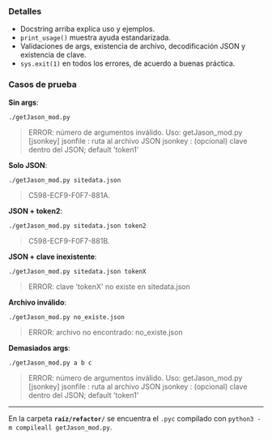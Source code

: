 ### Detalles
- Docstring arriba explica uso y ejemplos.
- ```print_usage()``` muestra ayuda estandarizada.
- Validaciones de args, existencia de archivo, decodificación JSON y existencia de clave.
- ```sys.exit(1)``` en todos los errores, de acuerdo a buenas práctica.

### Casos de prueba
**Sin args**:
```
./getJason_mod.py
```
> ERROR: número de argumentos inválido.
  Uso: getJason_mod.py <jsonfile> [jsonkey]
    jsonfile : ruta al archivo JSON
    jsonkey  : (opcional) clave dentro del JSON; default 'token1'

**Solo JSON**:
```
./getJason_mod.py sitedata.json
```
> C598-ECF9-F0F7-881A.

**JSON + token2**:
```
./getJason_mod.py sitedata.json token2
```
> C598-ECF9-F0F7-881B.

**JSON + clave inexistente**:
```
./getJason_mod.py sitedata.json tokenX
```
> ERROR: clave 'tokenX' no existe en sitedata.json

**Archivo inválido**:
```
./getJason_mod.py no_existe.json
```
> ERROR: archivo no encontrado: no_existe.json

**Demasiados args**:
```
./getJason_mod.py a b c
```
> ERROR: número de argumentos inválido.
  Uso: getJason_mod.py <jsonfile> [jsonkey]
    jsonfile : ruta al archivo JSON
    jsonkey  : (opcional) clave dentro del JSON; default 'token1'

---

En la carpeta **```raíz/refactor/```** se encuentra el ```.pyc``` compilado con ```python3 -m compileall getJason_mod.py```.
